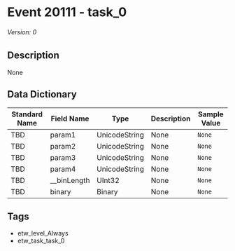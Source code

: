 # Event 20111 - task_0
###### Version: 0

## Description
None

## Data Dictionary
|Standard Name|Field Name|Type|Description|Sample Value|
|---|---|---|---|---|
|TBD|param1|UnicodeString|None|`None`|
|TBD|param2|UnicodeString|None|`None`|
|TBD|param3|UnicodeString|None|`None`|
|TBD|param4|UnicodeString|None|`None`|
|TBD|__binLength|UInt32|None|`None`|
|TBD|binary|Binary|None|`None`|

## Tags
* etw_level_Always
* etw_task_task_0
